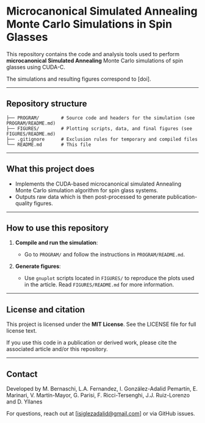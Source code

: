 # Microcanonical Simulated Annealing Monte Carlo Simulations in Spin Glasses

This repository contains the code and analysis tools used to perform **microcanonical Simulated Annealing** Monte Carlo simulations of spin glasses using CUDA-C.

The simulations and resulting figures correspond to [doi].

---

## Repository structure

```
├── PROGRAM/		# Source code and headers for the simulation (see PROGRAM/README.md)
├── FIGURES/ 		# Plotting scripts, data, and final figures (see FIGURES/README.md)
├── .gitignore 		# Exclusion rules for temporary and compiled files
└── README.md 		# This file
```

---

## What this project does

- Implements the CUDA-based microcanonical simulated Annealing Monte Carlo simulation algorithm for spin glass systems.
- Outputs raw data which is then post-processed to generate publication-quality figures.

---

## How to use this repository

1. **Compile and run the simulation**:
   - Go to `PROGRAM/` and follow the instructions in `PROGRAM/README.md`.

2. **Generate figures**:
   - Use `gnuplot` scripts located in `FIGURES/` to reproduce the plots used in the article. Read `FIGURES/README.md` for more information.

---

## License and citation

This project is licensed under the **MIT License**. See the LICENSE file for full license text.

If you use this code in a publication or derived work, please cite the associated article and/or this repository.

---

## Contact

Developed by M. Bernaschi, L.A. Fernandez, I. González-Adalid Pemartín, E. Marinari, V. Martín-Mayor, G. Parisi, F. Ricci-Tersenghi, J.J. Ruiz-Lorenzo and D. Yllanes

For questions, reach out at [isiglezadalid@gmail.com] or via GitHub issues.
